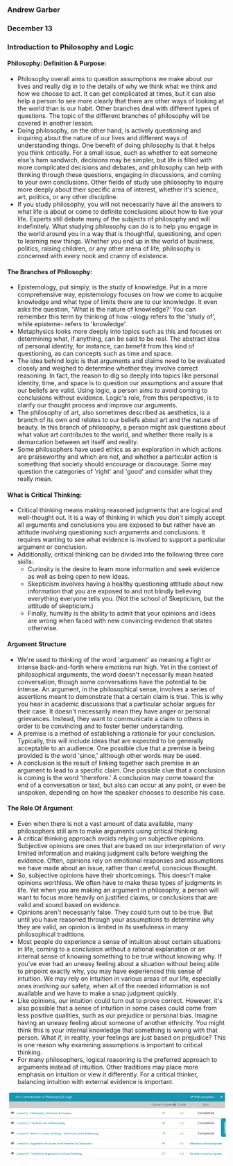 ### Andrew Garber
### December 13
### Introduction to Philosophy and Logic

#### Philosophy: Definition & Purpose:
 - Philosophy overall aims to question assumptions we make about our lives and really dig in to the details of why we think what we think and how we choose to act. It can get complicated at times, but it can also help a person to see more clearly that there are other ways of looking at the world than is our habit. Other branches deal with different types of questions. The topic of the different branches of philosophy will be covered in another lesson.
 - Doing philosophy, on the other hand, is actively questioning and inquiring about the nature of our lives and different ways of understanding things. One benefit of doing philosophy is that it helps you think critically. For a small issue, such as whether to eat someone else's ham sandwich, decisions may be simpler, but life is filled with more complicated decisions and debates, and philosophy can help with thinking through these questions, engaging in discussions, and coming to your own conclusions. Other fields of study use philosophy to inquire more deeply about their specific area of interest, whether it's science, art, politics, or any other discipline.
 - If you study philosophy, you will not necessarily have all the answers to what life is about or come to definite conclusions about how to live your life. Experts still debate many of the subjects of philosophy and will indefinitely. What studying philosophy can do is to help you engage in the world around you in a way that is thoughtful, questioning, and open to learning new things. Whether you end up in the world of business, politics, raising children, or any other arena of life, philosophy is concerned with every nook and cranny of existence.


#### The Branches of Philosophy:
 - Epistemology, put simply, is the study of knowledge. Put in a more comprehensive way, epistemology focuses on how we come to acquire knowledge and what type of limits there are to our knowledge. It even asks the question, 'What is the nature of knowledge?' You can remember this term by thinking of how -ology refers to the 'study of', while episteme- refers to 'knowledge'.
 - Metaphysics looks more deeply into topics such as this and focuses on determining what, if anything, can be said to be real. The abstract idea of personal identity, for instance, can benefit from this kind of questioning, as can concepts such as time and space.
 - The idea behind logic is that arguments and claims need to be evaluated closely and weighed to determine whether they involve correct reasoning. In fact, the reason to dig so deeply into topics like personal identity, time, and space is to question our assumptions and assure that our beliefs are valid. Using logic, a person aims to avoid coming to conclusions without evidence. Logic's role, from this perspective, is to clarify our thought process and improve our arguments.
 - The philosophy of art, also sometimes described as aesthetics, is a branch of its own and relates to our beliefs about art and the nature of beauty. In this branch of philosophy, a person might ask questions about what value art contributes to the world, and whether there really is a demarcation between art itself and reality.
 -  Some philosophers have used ethics as an exploration in which actions are praiseworthy and which are not, and whether a particular action is something that society should encourage or discourage. Some may question the categories of 'right' and 'good' and consider what they really mean.
#### What is Critical Thinking:
 - Critical thinking means making reasoned judgments that are logical and well-thought out. It is a way of thinking in which you don't simply accept all arguments and conclusions you are exposed to but rather have an attitude involving questioning such arguments and conclusions. It requires wanting to see what evidence is involved to support a particular argument or conclusion.
  - Additionally, critical thinking can be divided into the following three core skills:
    - Curiosity is the desire to learn more information and seek evidence as well as being open to new ideas.
    - Skepticism involves having a healthy questioning attitude about new information that you are exposed to and not blindly believing everything everyone tells you. (Not the school of Skepticism, but the attitude of skepticism.)
    - Finally, humility is the ability to admit that your opinions and ideas are wrong when faced with new convincing evidence that states otherwise.

#### Argument Structure
 - We're used to thinking of the word 'argument' as meaning a fight or intense back-and-forth where emotions run high. Yet in the context of philosophical arguments, the word doesn't necessarily mean heated conversation, though some conversations have the potential to be intense. An argument, in the philosophical sense, involves a series of assertions meant to demonstrate that a certain claim is true. This is why you hear in academic discussions that a particular scholar argues for their case. It doesn't necessarily mean they have anger or personal grievances. Instead, they want to communicate a claim to others in order to be convincing and to foster better understanding.
 - A premise is a method of establishing a rationale for your conclusion. Typically, this will include ideas that are expected to be generally acceptable to an audience. One possible clue that a premise is being provided is the word 'since,' although other words may be used.
 - A conclusion is the result of linking together each premise in an argument to lead to a specific claim. One possible clue that a conclusion is coming is the word 'therefore.' A conclusion may come toward the end of a conversation or text, but also can occur at any point, or even be unspoken, depending on how the speaker chooses to describe his case.

#### The Role Of Argument
 - Even when there is not a vast amount of data available, many philosophers still aim to make arguments using critical thinking.
 - A critical thinking approach avoids relying on subjective opinions. Subjective opinions are ones that are based on our interpretation of very limited information and making judgment calls before weighing the evidence. Often, opinions rely on emotional responses and assumptions we have made about an issue, rather than careful, conscious thought.
 - So, subjective opinions have their shortcomings. This doesn't make opinions worthless. We often have to make these types of judgments in life. Yet when you are making an argument in philosophy, a person will want to focus more heavily on justified claims, or conclusions that are valid and sound based on evidence.
 - Opinions aren't necessarily false. They could turn out to be true. But until you have reasoned through your assumptions to determine why they are valid, an opinion is limited in its usefulness in many philosophical traditions.
 - Most people do experience a sense of intuition about certain situations in life, coming to a conclusion without a rational explanation or an internal sense of knowing something to be true without knowing why. If you've ever had an uneasy feeling about a situation without being able to pinpoint exactly why, you may have experienced this sense of intuition. We may rely on intuition in various areas of our life, especially ones involving our safety, when all of the needed information is not available and we have to make a snap judgment quickly.
 - Like opinions, our intuition could turn out to prove correct. However, it's also possible that a sense of intuition in some cases could come from less positive qualities, such as our prejudice or personal bias. Imagine having an uneasy feeling about someone of another ethnicity. You might think this is your internal knowledge that something is wrong with that person. What if, in reality, your feelings are just based on prejudice? This is one reason why examining assumptions is important to critical thinking.
 - For many philosophers, logical reasoning is the preferred approach to arguments instead of intuition. Other traditions may place more emphasis on intuition or view it differently. For a critical thinker, balancing intuition with external evidence is important. 

![Alt text](Media/intro_philosophy_logic.png)